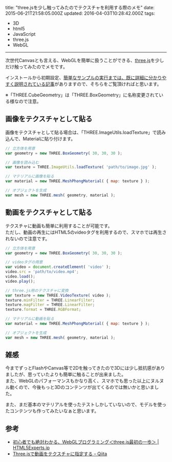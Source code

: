 title: "three.jsを少し触ってみたのでテクスチャを利用する際のメモ"
date: 2015-06-21T21:58:05.000Z
updated: 2016-04-03T10:28:42.000Z
tags: 
  - 3D
  - html5
  - JavaScript
  - three.js
  - WebGL
---


次世代Canvasとも言える、WebGLを簡単に扱うことができる、[three.js](http://threejs.org/)を少しだけ触ってみたのでメモです。

インストールから初期設定、[簡単なサンプルの実行までは、既に詳細に分かりやすく説明されている記事](https://html5experts.jp/yomotsu/5225/)がありますので、そちらをご覧頂ければと思います。

※「THREE.CubeGeometry」は「THREE.BoxGeometry」に名称変更されている様なので注意。


## 画像をテクスチャとして貼る

画像をテクスチャとして貼る場合は、「THREE.ImageUtils.loadTexture」で読み込んで、Materialに貼り付けます。

```javascript
// 立方体を用意
var geometry = new THREE.BoxGeometry( 30, 30, 30 );

// 画像を読み込む
var texture = THREE.ImageUtils.loadTexture( 'path/to/image.jpg' );

// マテリアルに画像を貼る
var material = new THREE.MeshPhongMaterial( { map: texture } );

// オブジェクトを生成
var mesh = new THREE.mesh( geometry, material );
```


## 動画をテクスチャとして貼る

テクスチャに動画も簡単に利用することが可能です。  
 ただし、動画の再生にはHTML5のvideoタグを利用するので、スマホでは再生されないので注意です。

```javascript
// 立方体を用意
var geometry = new THREE.BoxGeometry( 30, 30, 30 );

// videoタグの用意
var video = document.createElement( 'video' );
video.src = 'path/to/video.mp4';
video.load();
video.play();

// three.js用のテクスチャに変換
var texture = new THREE.VideoTexture( video );
texture.minFilter = THREE.LinearFilter;
texture.magFilter = THREE.LinearFilter;
texture.format = THREE.RGBFormat;

// マテリアルに動画を貼る
var material = new THREE.MeshPhongMaterial( { map: texture } );

// オブジェクトを生成
var mesh = new THREE.mesh( geometry, material );
```


## 雑感

今までずっとFlashやCanvas等で2Dを触ってきたので3Dには少し抵抗感がありましたが、思っていたよりも簡単に触ることが出来ました。  
 また、WebGLのパフォーマンスもかなり高く、スマホでも思った以上にヌルヌル動くので、今後もっと3Dのコンテンツが出てくるのでは無いかと思いました。

また、まだ基本のマテリアルを使ったテストしかしていないので、モデルを使ったコンテンツも作ってみたいなぁと思います。


## 参考

- [初心者でも絶対わかる、WebGLプログラミング＜three.js最初の一歩＞ | HTML5Experts.jp](https://html5experts.jp/yomotsu/5225/)
- [Three.jsで動画をテクスチャに指定する – Qiita](http://qiita.com/edo_m18/items/b697cba36de168e8a608)